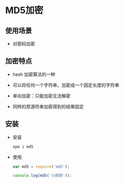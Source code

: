 # MD5加密

## 使用场景

*   对密码加密

## 加密特点

*   hash 加密算法的一种

*   可以将任何一个字符串，加密成一个固定长度的字符串

*   单向加密：只能加密无法解密

*   同样的原源符串加密得到的结果固定

## 安装

*   安装

    ```javascript
    npm i md5
    ```

*   使用

    ```javascript
    var md5 = require('md5');

    console.log(md5('小刚刚'));
    ```
